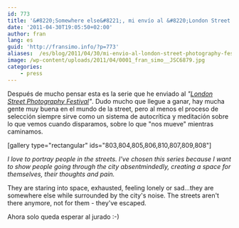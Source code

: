```yaml
---
id: 773
title: '&#8220;Somewhere else&#8221;, mi envío al &#8220;London Street Photography Festival&#8221;'
date: '2011-04-30T19:05:50+02:00'
author: fran
lang: es
guid: 'http://fransimo.info/?p=773'
aliases:  /es/blog/2011/04/30/mi-envio-al-london-street-photography-festival/
image: /wp-content/uploads/2011/04/0001_fran_simo__JSC6879.jpg
categories:
    - press
---
```


Después de mucho pensar esta es la serie que he enviado al <em>"<a href="http://londonstreetphotographyfestival.org/">London Street Photography Festival</a>"</em>. Dudo mucho que llegue a ganar, hay mucha gente muy buena en el mundo de la street, pero al menos el proceso de selección siempre sirve como un sistema de autocrítica y meditación sobre lo que vemos cuando disparamos, sobre lo que "nos mueve" mientras caminamos.

[gallery type="rectangular" ids="803,804,805,806,810,807,809,808"]

<em>I love to portray people in the streets. I've chosen this series because I want to show people going through the city absentmindedly, creating a space for themselves, their thoughts and pain. </em>

They are staring into space, exhausted, feeling lonely or sad...they are somewhere else while surrounded by the city's noise. The streets aren't there anymore, not for them - they've escaped.

Ahora solo queda esperar al jurado :-)

<img src="http://fransimo.info/wp-content/themes/phT/images/1px_white.gif" alt="">